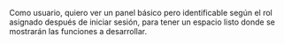 Como usuario, quiero ver un panel básico pero identificable según el rol asignado después de iniciar sesión, para tener un espacio listo donde se mostrarán las funciones a desarrollar.

